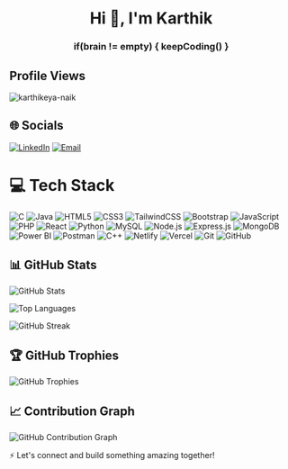 

<h1 align="center">Hi 👋, I'm Karthik</h1>
<h3 align="center">if(brain != empty) { keepCoding() }</h3>

## Profile Views
<p align="left"> <img src="https://komarev.com/ghpvc/?username=karthikeya-naik&label=Profile%20views&color=0e75b6&style=flat" alt="karthikeya-naik" /> </p>

## 🌐 Socials
[![LinkedIn](https://img.shields.io/badge/LinkedIn-%230077B5.svg?logo=linkedin&logoColor=white)](https://linkedin.com/in/karthikeyanaik) 
[![Email](https://img.shields.io/badge/Email-D14836?logo=gmail&logoColor=white)](mailto:banothkarthik8@gmail.com)

# 💻 Tech Stack
![C](https://img.shields.io/badge/C-00599C?style=flat&logo=c&logoColor=white)
![Java](https://img.shields.io/badge/java-%23ED8B00.svg?style=plastic&logo=openjdk&logoColor=white)
![HTML5](https://img.shields.io/badge/html5-%23E34F26.svg?style=plastic&logo=html5&logoColor=white)
![CSS3](https://img.shields.io/badge/css3-%231572B6.svg?style=plastic&logo=css3&logoColor=white)
![TailwindCSS](https://img.shields.io/badge/tailwindcss-%2338B2AC.svg?style=plastic&logo=tailwind-css&logoColor=white)
![Bootstrap](https://img.shields.io/badge/bootstrap-%238511FA.svg?style=plastic&logo=bootstrap&logoColor=white)
![JavaScript](https://img.shields.io/badge/javascript-%23323330.svg?style=plastic&logo=javascript&logoColor=%23F7DF1E)
![PHP](https://img.shields.io/badge/php-%23777BB4.svg?style=plastic&logo=php&logoColor=white)
![React](https://img.shields.io/badge/react-%2320232a.svg?style=plastic&logo=react&logoColor=%2361DAFB)
![Python](https://img.shields.io/badge/python-3670A0?style=plastic&logo=python&logoColor=ffdd54)
![MySQL](https://img.shields.io/badge/mysql-4479A1.svg?style=plastic&logo=mysql&logoColor=white)
![Node.js](https://img.shields.io/badge/node.js-6DA55F?style=plastic&logo=node.js&logoColor=white)
![Express.js](https://img.shields.io/badge/express.js-%23404d59.svg?style=plastic&logo=express&logoColor=%2361DAFB)
![MongoDB](https://img.shields.io/badge/MongoDB-%234ea94b.svg?style=plastic&logo=mongodb&logoColor=white)
![Power BI](https://img.shields.io/badge/Power_BI-F2C811?style=plastic&logo=powerbi&logoColor=black)
![Postman](https://img.shields.io/badge/Postman-FF6C37?style=plastic&logo=postman&logoColor=white)
![C++](https://img.shields.io/badge/c++-%2300599C.svg?style=plastic&logo=c%2B%2B&logoColor=white)
![Netlify](https://img.shields.io/badge/netlify-%23000000.svg?style=plastic&logo=netlify&logoColor=#00C7B7)
![Vercel](https://img.shields.io/badge/vercel-%23000000.svg?style=plastic&logo=vercel&logoColor=white)
![Git](https://img.shields.io/badge/git-%23F05033.svg?style=plastic&logo=git&logoColor=white)
![GitHub](https://img.shields.io/badge/github-%23121011.svg?style=plastic&logo=github&logoColor=white)


## 📊 GitHub Stats

![GitHub Stats](https://github-readme-stats.vercel.app/api?username=karthikeya-naik&show_icons=true&theme=dracula&count_private=true)

![Top Languages](https://github-readme-stats.vercel.app/api/top-langs/?username=karthikeya-naik&layout=compact&theme=dracula)

<img src="https://github-readme-streak-stats.herokuapp.com/?user=karthikeya-naik&theme=dracula" alt="GitHub Streak" />

## 🏆 GitHub Trophies
<img src="https://github-profile-trophy.vercel.app/?username=karthikeya-naik&theme=dracula&no-frame=true" alt="GitHub Trophies" />

## 📈 Contribution Graph
![GitHub Contribution Graph](https://github-readme-activity-graph.vercel.app/graph?username=karthikeya-naik&theme=dracula)

⚡ Let's connect and build something amazing together!
